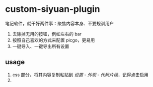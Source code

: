 # custom-siyuan-plugin

笔记软件，就干好两件事：聚焦内容本身、不要规训用户

1. 去除掉无用的按钮，例如左右的 bar
2. 按照自己喜欢的方式来配置 picgo，更易用
3. 一键导入、一键导出所有设置



## usage

1. css 部分，将其内容复制粘贴到 *设置 - 外观 - 代码片段*，记得点击启用
2. 